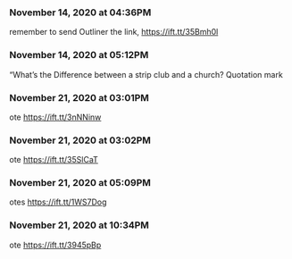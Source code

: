 ### November 14, 2020 at 04:36PM

remember to send Outliner the link, https://ift.tt/35Bmh0l

### November 14, 2020 at 05:12PM

“What’s the Difference between a strip club and a church? Quotation mark


### November 21, 2020 at 03:01PM

ote https://ift.tt/3nNNinw


### November 21, 2020 at 03:02PM

ote https://ift.tt/35SlCaT


### November 21, 2020 at 05:09PM

otes https://ift.tt/1WS7Dog


### November 21, 2020 at 10:34PM

ote https://ift.tt/3945pBp

